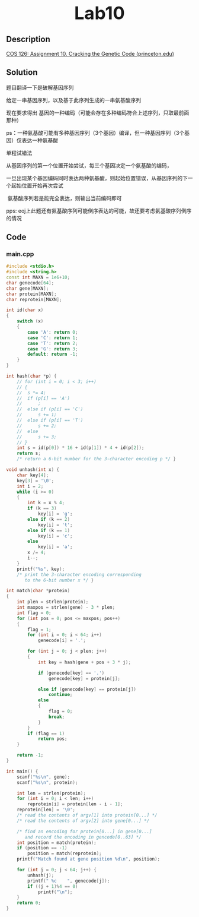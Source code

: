 <center><font size = '70'><b>Lab10</b></font></center>

## Description

[COS 126: Assignment 10. Cracking the Genetic Code (princeton.edu)](https://www.cs.princeton.edu/courses/archive/spr97/cs126/assignments/10.html)

## Solution

题目翻译一下是破解基因序列

给定一串基因序列，以及基于此序列生成的一串氨基酸序列

现在要求得出 基因的一种编码（可能会存在多种编码符合上述序列，只取最前面那种）

ps：一种氨基酸可能有多种基因序列（3个基因）编译，但一种基因序列（3个基因）仅表达一种氨基酸



单程试错法

从基因序列的第一个位置开始尝试，每三个基因决定一个氨基酸的编码，

​	一旦出现某个基因编码同时表达两种氨基酸，则起始位置错误，从基因序列的下一个起始位置开始再次尝试

​	氨基酸序列若是能完全表达，则输出当前编码即可



pps: eoj上此题还有氨基酸序列可能倒序表达的可能，故还要考虑氨基酸序列倒序的情况

## Code

### main.cpp

```c++
#include <stdio.h>
#include <string.h>
const int MAXN = 1e6+10;
char genecode[64];
char gene[MAXN];
char protein[MAXN];
char reprotein[MAXN];

int id(char x)
{
	switch (x)
	{
		case 'A': return 0;
		case 'C': return 1;
		case 'T': return 2;
		case 'G': return 3;
		default: return -1;
	}
}

int hash(char *p) {
	// for (int i = 0; i < 3; i++)
	// {
	// 	s *= 4;
	// 	if (p[i] == 'A')
	// 		;
	// 	else if (p[i] == 'C')
	// 		s += 1;
	// 	else if (p[i] == 'T')
	// 		s += 2;
	// 	else
	// 		s += 3;
	// }
	int s = id(p[0]) * 16 + id(p[1]) * 4 + id(p[2]);
	return s;
	/* return a 6-bit number for the 3-character encoding p */ }

void unhash(int x) {
	char key[4];
	key[3] = '\0';
	int i = 2;
	while (i >= 0)
	{
		int k = x % 4;
		if (k == 3)
			key[i] = 'g';
		else if (k == 2)
			key[i] = 't';
		else if (k == 1)
			key[i] = 'c';
		else
			key[i] = 'a';
		x /= 4;
		i--;
	}
	printf("%s", key);
	/* print the 3-character encoding corresponding
	   to the 6-bit number x */ }

int match(char *protein)
{
	int plen = strlen(protein);
	int maxpos = strlen(gene) - 3 * plen;
	int flag = 0;
	for (int pos = 0; pos <= maxpos; pos++)
	{
		flag = 1;
		for (int i = 0; i < 64; i++)
			genecode[i] = '.';

		for (int j = 0; j < plen; j++)
		{
			int key = hash(gene + pos + 3 * j);

			if (genecode[key] == '.')
				genecode[key] = protein[j];

			else if (genecode[key] == protein[j])
				continue;
			else
			{
				flag = 0;
				break;
			}
		}
		if (flag == 1)
			return pos;
	}

	return -1;
}

int main() {
	scanf("%s\n", gene);
	scanf("%s\n", protein);

	int len = strlen(protein);
	for (int i = 0; i < len; i++)
		reprotein[i] = protein[len - i - 1];
	reprotein[len] = '\0';
	/* read the contents of argv[1] into protein[0...] */
	/* read the contents of argv[2] into gene[0...] */

	/* find an encoding for protein[0...] in gene[0...]
	   and record the encoding in gencode[0..63] */
	int position = match(protein);
	if (position == -1)
		position = match(reprotein);
	printf("Match found at gene position %d\n", position);

	for (int j = 0; j < 64; j++) {
		unhash(j);
		printf(" %c    ", genecode[j]); 
		if ((j + 1)%4 == 0)
			printf("\n");
	}
	return 0;
}
```

